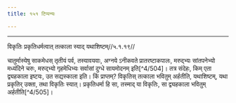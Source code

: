 ```yaml
---
title: १५१ टिप्पन्यः

---
```


[^4/502]: E2: 5,121; E6: 2,73

[^4/503]: E2: uttarakālaḥ

____________________________________________


विकृतिः प्रकृतिधर्मत्वात् तत्काला स्याद् यथाशिष्टम्//५.१.१९//

चातुर्मास्येषु साकमेधस् तृतीयं पर्व, तस्यावयवाः, अग्नये ऽनीकवते प्रातरष्टाकपालः, मरुद्भ्यः सांतपनेभ्यो मध्यंदिने चरुः, मरुद्भ्यो गृहमेधिभ्यः सर्वासां दुग्धे सायमोदनम् इति[^4/504]। तत्र संदेहः, किम् एता द्व्यहकाला इष्टयः, उत सद्यस्काला इति। किं प्राप्तम्? विकृतिस् तत्काला भवितुम् अर्हतीति, यथाशिष्टम्, यथा प्रकृतिर् उक्ता, तथा विकृतिः स्यात्। प्रकृतिधर्मा हि सा, तस्माद् या विकृतिः, सा द्व्यहकाला भवितुम् अर्हतीति[^4/505]।
